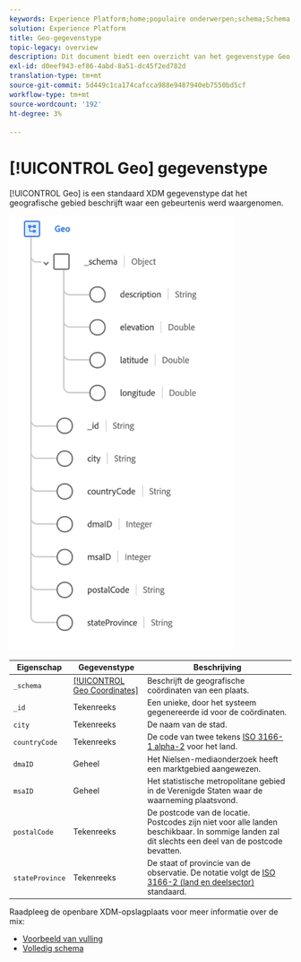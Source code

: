 ```yaml
---
keywords: Experience Platform;home;populaire onderwerpen;schema;Schema;XDM;velden;schema's;Schema's;geo;datatype;data-type;data-type;
solution: Experience Platform
title: Geo-gegevenstype
topic-legacy: overview
description: Dit document biedt een overzicht van het gegevenstype Geo XDM.
exl-id: d0eef943-ef86-4abd-8a51-dc45f2ed782d
translation-type: tm+mt
source-git-commit: 5d449c1ca174cafcca988e9487940eb7550bd5cf
workflow-type: tm+mt
source-wordcount: '192'
ht-degree: 3%

---
```


# [!UICONTROL Geo] gegevenstype

[!UICONTROL Geo] is een standaard XDM gegevenstype dat het geografische gebied beschrijft waar een gebeurtenis werd waargenomen.

<img src="../images/data-types/geo.png" width="400" /><br />

| Eigenschap | Gegevenstype | Beschrijving |
| --- | --- | --- |
| `_schema` | [[!UICONTROL Geo Coordinates]](./geo-coordinates.md) | Beschrijft de geografische coördinaten van een plaats. |
| `_id` | Tekenreeks | Een unieke, door het systeem gegenereerde id voor de coördinaten. |
| `city` | Tekenreeks | De naam van de stad. |
| `countryCode` | Tekenreeks | De code van twee tekens <a href="https://datahub.io/core/country-list">ISO 3166-1 alpha-2</a> voor het land. |
| `dmaID` | Geheel | Het Nielsen-mediaonderzoek heeft een marktgebied aangewezen. |
| `msaID` | Geheel | Het statistische metropolitane gebied in de Verenigde Staten waar de waarneming plaatsvond. |
| `postalCode` | Tekenreeks | De postcode van de locatie. Postcodes zijn niet voor alle landen beschikbaar. In sommige landen zal dit slechts een deel van de postcode bevatten. |
| `stateProvince` | Tekenreeks | De staat of provincie van de observatie. De notatie volgt de [ISO 3166-2 (land en deelsector)](http://www.unece.org/cefact/locode/subdivisions.html) standaard. |

Raadpleeg de openbare XDM-opslagplaats voor meer informatie over de mix:

* [Voorbeeld van vulling](https://github.com/adobe/xdm/blob/master/components/datatypes/geo.example.1.json)
* [Volledig schema](https://github.com/adobe/xdm/blob/master/components/datatypes/geo.schema.json)
